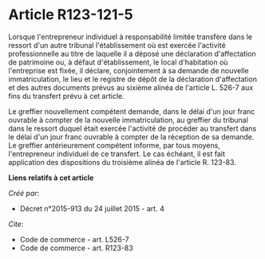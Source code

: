 # Article R123-121-5

Lorsque l'entrepreneur individuel à responsabilité limitée transfère dans le ressort d'un autre tribunal l'établissement où
est exercée l'activité professionnelle au titre de laquelle il a déposé une déclaration d'affectation de patrimoine ou, à
défaut d'établissement, le local d'habitation où l'entreprise est fixée, il déclare, conjointement à sa demande de nouvelle
immatriculation, le lieu et le registre de dépôt de la déclaration d'affectation et des autres documents prévus au sixième
alinéa de l'article L. 526-7 aux fins du transfert prévu à cet article. 

Le greffier nouvellement compétent demande, dans le délai d'un jour franc ouvrable à compter de la nouvelle immatriculation,
au greffier du tribunal dans le ressort duquel était exercée l'activité de procéder au transfert dans le délai d'un jour
franc ouvrable à compter de la réception de sa demande. Le greffier antérieurement compétent informe, par tous moyens,
l'entrepreneur individuel de ce transfert. Le cas échéant, il est fait application des dispositions du troisième alinéa de
l'article R. 123-83.

**Liens relatifs à cet article**

_Créé par_:

  - Décret n°2015-913 du 24 juillet 2015 - art. 4

_Cite_:

  - Code de commerce - art. L526-7
  - Code de commerce - art. R123-83
